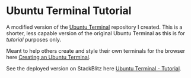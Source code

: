 # Ubuntu Terminal Tutorial

A modified version of the [Ubuntu Terminal](https://github.com/cjativa/Ubuntu-Terminal) repository I created. This is a shorter, less capable version of the original Ubuntu Terminal as this is for *tutorial* purposes only.

Meant to help others create and style their own terminals for the browser here [Creating an Ubuntu Terminal](http://zerochass.io/tutorial/creating-an-ubuntu-terminal-with-react).

See the deployed version on StackBlitz here [Ubuntu Terminal - Tutorial](https://ubuntu-tutorial.stackblitz.io).
